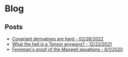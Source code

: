 # Blog

## Posts
- [Covariant derivatives are hard - 02/28/2022](./_posts/2022-02-28-covariant-derivatives-are-hard.md)
- [What the hell is a Tensor anyways? - 12/22/2021](./_posts/2021-12-22-what-the-hell-is-a-tensor-anyways.md)
- [Feynman's proof of the Maxwell equations - 6/1/2020](./_posts/2020-6-1-feynman-maxwell-equations.md)

